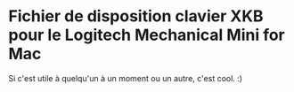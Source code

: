 # Fichier de disposition clavier XKB pour le Logitech Mechanical Mini for Mac

Si c'est utile à quelqu'un à un moment ou un autre, c'est cool. :)